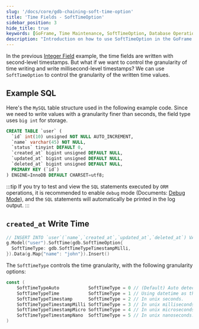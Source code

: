 ```yaml
---
slug: '/docs/core/gdb-chaining-soft-time-option'
title: 'Time Fields - SoftTimeOption'
sidebar_position: 3
hide_title: true
keywords: [GoFrame, Time Maintenance, SoftTimeOption, Database Operation, Time Granularity, Millisecond Timestamp, MySQL Table Structure, ORM Operation, Time Field, Big Integer Storage]
description: "Introduction on how to use SoftTimeOption in the GoFrame framework to control time writing granularity, converting from second-level to millisecond-level timestamps, and providing relevant MySQL table structures and example code to help developers flexibly configure time fields, supporting multiple time granularity options to meet different project needs, and inserting data through ORM methods"
---
```


In the previous [Integer Field](./时间维护-整型字段.md) example, the time fields are written with second-level timestamps. But what if we want to control the granularity of time writing and write millisecond-level timestamps? We can use `SoftTimeOption` to control the granularity of the written time values.

## Example SQL
Here's the `MySQL` table structure used in the following example code. Since we need to write values with a granularity finer than seconds, the field type uses `big int` for storage.

```sql
CREATE TABLE `user` (
  `id` int(10) unsigned NOT NULL AUTO_INCREMENT,
  `name` varchar(45) NOT NULL,
  `status` tinyint DEFAULT 0,
  `created_at` bigint unsigned DEFAULT NULL,
  `updated_at` bigint unsigned DEFAULT NULL,
  `deleted_at` bigint unsigned DEFAULT NULL,
  PRIMARY KEY (`id`)
) ENGINE=InnoDB DEFAULT CHARSET=utf8;
```

:::tip
If you try to test and view the `SQL` statements executed by `ORM` operations, it is recommended to enable `debug` mode (Documents: [Debug Mode](../../ORM高级特性/ORM高级特性-调试模式.md)), and the `SQL` statements will automatically be printed in the log output.
:::

## `created_at` Write Time

```go
// INSERT INTO `user`(`name`,`created_at`,`updated_at`,`deleted_at`) VALUES('john',1731484186556,1731484186556,0)
g.Model("user").SoftTime(gdb.SoftTimeOption{
  SoftTimeType: gdb.SoftTimeTypeTimestampMilli,
}).Data(g.Map{"name": "john"}).Insert()
```

The `SoftTimeType` controls the time granularity, with the following granularity options:
```go
const (
    SoftTimeTypeAuto           SoftTimeType = 0 // (Default) Auto detect the field type by table field type.
    SoftTimeTypeTime           SoftTimeType = 1 // Using datetime as the field value.
    SoftTimeTypeTimestamp      SoftTimeType = 2 // In unix seconds.
    SoftTimeTypeTimestampMilli SoftTimeType = 3 // In unix milliseconds.
    SoftTimeTypeTimestampMicro SoftTimeType = 4 // In unix microseconds.
    SoftTimeTypeTimestampNano  SoftTimeType = 5 // In unix nanoseconds.
)
```